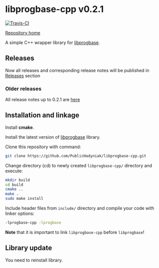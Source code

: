 # libprogbase-cpp v0.2.1

[![Travis-CI][travis-badge]][travis-builds]

[Repository home][home]

A simple C++ wrapper library for [libprogbase][libprogbase].

## Releases

Now all releases and corresponding release notes will be published in [Releases][releases] section

### Older releases 

All release notes up to 0.2.1 are [here](/old_releases.md)

## Installation and linkage

Install __cmake__.

Install the latest version of [libprogbase][libprogbase] library.

Clone this repository with command:

```sh
git clone https://github.com/PublicHadyniak/libprogbase-cpp.git
```

Change directory (cd) to newly created `libprogbase-cpp/` directory and execute:

```sh
mkdir build
cd build
cmake ..
make .
sudo make install
```

Include header files from `include/` directory and compile your code with linker options:

```sh
-lprogbase-cpp -lprogbase
```

__Note__ that it is important to link `libprogbase-cpp` before `libprogbase`!

## Library update

You need to reinstall library.

[home]: https://github.com/PublicHadyniak/libprogbase-cpp
[releases]: https://github.com/PublicHadyniak/libprogbase-cpp/releases
[libprogbase]: https://github.com/PublicHadyniak/libprogbase
[travis-badge]: https://travis-ci.org/PublicHadyniak/libprogbase-cpp.svg?branch=master
[travis-builds]: https://travis-ci.org/PublicHadyniak/libprogbase-cpp/builds
